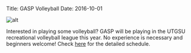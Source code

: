 Title: GASP Volleyball
Date: 2016-10-01

![alt]({filename}/posters/volleyball2016.jpg)

Interested in playing some volleyball? GASP will be playing in the UTGSU recreational volleyball league this year. No experience is necessary and beginners welcome! Check [here](https://www.utgsu.ca/wp-content/uploads/2013/10/REC_DIVISION_FALL_2016_FINAL.pdf) for the detailed schedule.
